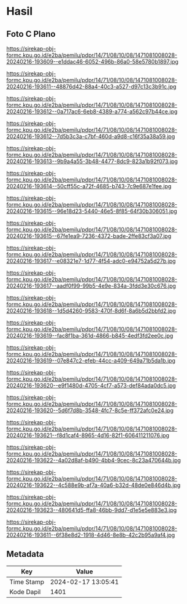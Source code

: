 # Hasil

## Foto C Plano

https://sirekap-obj-formc.kpu.go.id/e2ba/pemilu/pdpr/14/71/08/10/08/1471081008028-20240216-193609--e1ddac46-6052-496b-86a0-58e5780b1897.jpg

https://sirekap-obj-formc.kpu.go.id/e2ba/pemilu/pdpr/14/71/08/10/08/1471081008028-20240216-193611--48876d42-88a4-40c3-a527-d97c13c3b91c.jpg

https://sirekap-obj-formc.kpu.go.id/e2ba/pemilu/pdpr/14/71/08/10/08/1471081008028-20240216-193612--0a717ac6-6eb8-4389-a774-a562c97b44ce.jpg

https://sirekap-obj-formc.kpu.go.id/e2ba/pemilu/pdpr/14/71/08/10/08/1471081008028-20240216-193612--7d5b3c3a-c7bf-460d-a9d8-c16f35a38a59.jpg

https://sirekap-obj-formc.kpu.go.id/e2ba/pemilu/pdpr/14/71/08/10/08/1471081008028-20240216-193613--9b9a4a55-3b48-4477-8dc9-823a1b92f073.jpg

https://sirekap-obj-formc.kpu.go.id/e2ba/pemilu/pdpr/14/71/08/10/08/1471081008028-20240216-193614--50cff55c-a72f-4685-b743-7c9e687e1fee.jpg

https://sirekap-obj-formc.kpu.go.id/e2ba/pemilu/pdpr/14/71/08/10/08/1471081008028-20240216-193615--96e18d23-5440-46e5-8f85-64f30b306051.jpg

https://sirekap-obj-formc.kpu.go.id/e2ba/pemilu/pdpr/14/71/08/10/08/1471081008028-20240216-193615--67fe1ea9-7236-4372-bade-2ffe83cf3a07.jpg

https://sirekap-obj-formc.kpu.go.id/e2ba/pemilu/pdpr/14/71/08/10/08/1471081008028-20240216-193617--e08321e7-1d77-4f54-adc0-e94752a5d27b.jpg

https://sirekap-obj-formc.kpu.go.id/e2ba/pemilu/pdpr/14/71/08/10/08/1471081008028-20240216-193617--aadf0f99-99b5-4e9e-834a-3fdd3e30c676.jpg

https://sirekap-obj-formc.kpu.go.id/e2ba/pemilu/pdpr/14/71/08/10/08/1471081008028-20240216-193618--1d5d4260-9583-470f-8d6f-8a6b5d2bbfd2.jpg

https://sirekap-obj-formc.kpu.go.id/e2ba/pemilu/pdpr/14/71/08/10/08/1471081008028-20240216-193619--fac8f1ba-361d-4866-b845-4edf3fd2ee0c.jpg

https://sirekap-obj-formc.kpu.go.id/e2ba/pemilu/pdpr/14/71/08/10/08/1471081008028-20240216-193619--07e847c2-efeb-44cc-a409-649a71b5da1b.jpg

https://sirekap-obj-formc.kpu.go.id/e2ba/pemilu/pdpr/14/71/08/10/08/1471081008028-20240216-193620--e9f1480d-4705-4cf7-a573-def84ada0dc5.jpg

https://sirekap-obj-formc.kpu.go.id/e2ba/pemilu/pdpr/14/71/08/10/08/1471081008028-20240216-193620--5d6f7d8b-3548-4fc7-8c5e-ff372afc0e24.jpg

https://sirekap-obj-formc.kpu.go.id/e2ba/pemilu/pdpr/14/71/08/10/08/1471081008028-20240216-193621--f8d1caf4-8965-4d16-82f1-606411211076.jpg

https://sirekap-obj-formc.kpu.go.id/e2ba/pemilu/pdpr/14/71/08/10/08/1471081008028-20240216-193622--4a02d8af-b490-4bb4-9cec-8c23a470644b.jpg

https://sirekap-obj-formc.kpu.go.id/e2ba/pemilu/pdpr/14/71/08/10/08/1471081008028-20240216-193622--4c588e9b-af7a-40a6-b32d-48de0e846d4b.jpg

https://sirekap-obj-formc.kpu.go.id/e2ba/pemilu/pdpr/14/71/08/10/08/1471081008028-20240216-193623--480641d5-ffa8-46bb-9dd7-d1e5e5e883e3.jpg

https://sirekap-obj-formc.kpu.go.id/e2ba/pemilu/pdpr/14/71/08/10/08/1471081008028-20240216-193611--6f38e8d2-1918-4d46-8e8b-42c2b95a9af4.jpg


## Metadata

| Key        | Value               |
| ---------- | ------------------- |
| Time Stamp | 2024-02-17 13:05:41 |
| Kode Dapil | 1401                |



